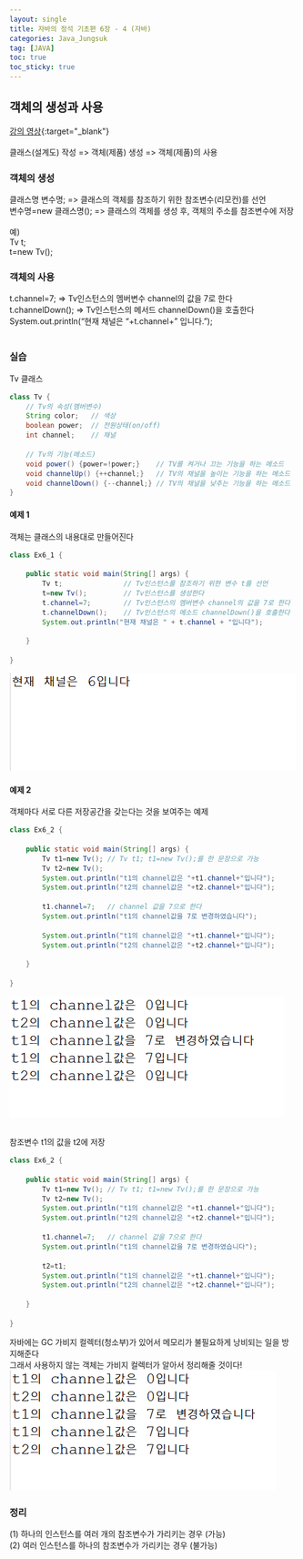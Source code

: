 ```yaml
---
layout: single
title: 자바의 정석 기초편 6장 - 4 (자바)
categories: Java_Jungsuk
tag: [JAVA]
toc: true
toc_sticky: true
---
```


## 객체의 생성과 사용
[강의 영상](https://youtu.be/p1ZZnM715ao){:target="_blank"}
<br/><br/>
클래스(설계도) 작성 => 객체(제품) 생성 => 객체(제품)의 사용

### 객체의 생성
클래스명 변수명;          => 클래스의 객체를 참조하기 위한 참조변수(리모컨)를 선언 <br/>
변수명=new 클래스명();    => 클래스의 객체를 생성 후, 객체의 주소를 참조변수에 저장 <br/>
<br/>
예) <br/>
Tv t; <br/>
t=new Tv();

### 객체의 사용
t.channel=7;			 => Tv인스턴스의 멤버변수 channel의 값을 7로 한다 <br/>
t.channelDown();		 => Tv인스턴스의 메서드 channelDown()을 호출한다 <br/>
System.out.println(“현재 채널은 “+t.channel+” 입니다.”); <br/>
<br/>

### 실습
Tv 클래스
```java
class Tv {
	// Tv의 속성(멤버변수)
	String color;	// 색상
	boolean power;	// 전원상태(on/off)
	int channel;	// 채널
	
	// Tv의 기능(메소드)
	void power() {power=!power;}	// TV를 켜거나 끄는 기능을 하는 메소드
	void channelUp() {++channel;}	// TV의 채널을 높이는 기능을 하는 메소드
	void channelDown() {--channel;}	// TV의 채널을 낮추는 기능을 하는 메소드
}
```

#### 예제 1
객체는 클래스의 내용대로 만들어진다
```java
class Ex6_1 {

	public static void main(String[] args) {
		Tv t;				// Tv인스턴스를 참조하기 위한 변수 t를 선언
		t=new Tv();			// Tv인스턴스를 생성한다
		t.channel=7;		// Tv인스턴스의 멤버변수 channel의 값을 7로 한다
		t.channelDown();	// Tv인스턴스의 메소드 channelDown()을 호출한다
		System.out.println("현재 채널은 " + t.channel + "입니다");

	}

}
```
![콘솔창1](/assets/images/1224-1.png)

#### 예제 2
객체마다 서로 다른 저장공간을 갖는다는 것을 보여주는 예제
```java
class Ex6_2 {

	public static void main(String[] args) {
		Tv t1=new Tv();	// Tv t1; t1=new Tv();를 한 문장으로 가능
		Tv t2=new Tv();
		System.out.println("t1의 channel값은 "+t1.channel+"입니다");
		System.out.println("t2의 channel값은 "+t2.channel+"입니다");
		
		t1.channel=7;	// channel 값을 7으로 한다
		System.out.println("t1의 channel값을 7로 변경하였습니다");
		
		System.out.println("t1의 channel값은 "+t1.channel+"입니다");
		System.out.println("t2의 channel값은 "+t2.channel+"입니다");

	}

}
```
![콘솔창2](/assets/images/1224-2.png)
<br/><br/>

참조변수 t1의 값을 t2에 저장 <br/>
```java
class Ex6_2 {

	public static void main(String[] args) {
		Tv t1=new Tv();	// Tv t1; t1=new Tv();를 한 문장으로 가능
		Tv t2=new Tv();
		System.out.println("t1의 channel값은 "+t1.channel+"입니다");
		System.out.println("t2의 channel값은 "+t2.channel+"입니다");
		
		t1.channel=7;	// channel 값을 7으로 한다
		System.out.println("t1의 channel값을 7로 변경하였습니다");
		
		t2=t1;
		System.out.println("t1의 channel값은 "+t1.channel+"입니다");
		System.out.println("t2의 channel값은 "+t2.channel+"입니다");

	}

}
```
자바에는 GC 가비지 컬렉터(청소부)가 있어서 메모리가 불필요하게 낭비되는 일을 방지해준다 <br/>
그래서 사용하지 않는 객체는 가비지 컬렉터가 알아서 정리해줄 것이다! <br/>
![콘솔창3](/assets/images/1224-3.png)

### 정리
(1)	하나의 인스턴스를 여러 개의 참조변수가 가리키는 경우 (가능) <br/>
(2)	여러 인스턴스를 하나의 참조변수가 가리키는 경우 (불가능)